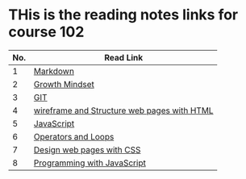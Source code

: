 # THis is the reading notes links for course 102

|No. | Read Link|
|----|----------|
1 | [Markdown](https://ahmadjlallad.github.io/reading-notes/reading-notes102/Markdown)
2 | [Growth Mindset](https://ahmadjlallad.github.io/reading-notes/reading-notes102/growth%20mindset)
3 | [GIT](https://ahmadjlallad.github.io/reading-notes/reading-notes102/Read:02%20-Revisions%20and%20the%20Cloud)
4 | [wireframe and Structure web pages with HTML](https://ahmadjlallad.github.io/reading-notes/reading-notes102/read03)
5 | [JavaScript](https://ahmadjlallad.github.io/reading-notes/reading-notes102/Read04)
6 | [Operators and Loops](https://ahmadjlallad.github.io/reading-notes/reading-notes102/read05Operators_and_Loops)
7|[Design web pages with CSS](https://ahmadjlallad.github.io/reading-notes/reading-notes102/Read06_Design_web_pages_with_CSS)
8|[Programming with JavaScript](https://ahmadjlallad.github.io/reading-notes/reading-notes102/Read07-Programming-with-JavaScript)
